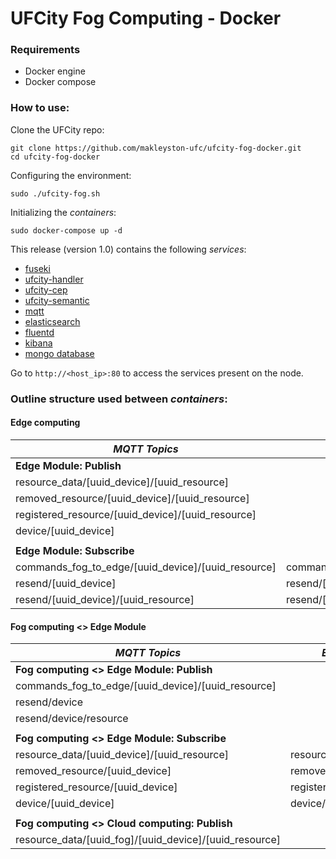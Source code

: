 # UFCity Fog Computing - Docker

### Requirements
* Docker engine
* Docker compose

### How to use:

Clone the UFCity repo:
```
git clone https://github.com/makleyston-ufc/ufcity-fog-docker.git
cd ufcity-fog-docker
```

Configuring the environment:
```
sudo ./ufcity-fog.sh
```

Initializing the *containers*: 
```
sudo docker-compose up -d
```

This release (version 1.0) contains the following *services*:
* [fuseki](https://hub.docker.com/r/stain/jena-fuseki)
* [ufcity-handler](https://github.com/makleyston-ufc/ufcity-fog-handler)
* [ufcity-cep](https://github.com/makleyston-ufc/ufcity-fog-cep)
* [ufcity-semantic](https://github.com/makleyston-ufc/ufcity-fog-semantic)
* [mqtt](https://hub.docker.com/_/eclipse-mosquitto)
* [elasticsearch](https://hub.docker.com/_/elasticsearch/)
* [fluentd](https://hub.docker.com/_/fluentd)
* [kibana](https://hub.docker.com/_/kibana/)
* [mongo database](https://hub.docker.com/_/mongo)

Go to `http://<host_ip>:80` to access the services present on the node.

### Outline structure used between *containers*:
#### Edge computing

| _MQTT Topics_                                      | _Example_                            | _Message_     |
|----------------------------------------------------|--------------------------------------|---------------|
| **Edge Module: Publish**                           |                                      |               |
| resource_data/[uuid_device]/[uuid_resource]        |                                      | resource_json |
| removed_resource/[uuid_device]/[uuid_resource]     |                                      | uuid_resource |
| registered_resource/[uuid_device]/[uuid_resource]  |                                      | resource_json |
| device/[uuid_device]                               |                                      | device_json   |
|                                                    |                                      |               |
| **Edge Module: Subscribe**                         |                                      |               |
| commands_fog_to_edge/[uuid_device]/[uuid_resource] | commands_fog_to_edge/[uuid_device]/+ | resource_json |
| resend/[uuid_device]                               | resend/[uuid_device]                 | uuid_device   |
| resend/[uuid_device]/[uuid_resource]               | resend/[uuid_device]/+               | uuid_resource |


#### Fog computing <> Edge Module
 
| _MQTT Topics_                                          | _Example_             | _Message_     |
|--------------------------------------------------------|-----------------------|---------------|
| **Fog computing <> Edge Module: Publish**              |                       |               |
| commands_fog_to_edge/[uuid_device]/[uuid_resource]     |                       | resource_json |
| resend/device                                          |                       | uuid_device   |
| resend/device/resource                                 |                       | uuid_resource |
|                                                        |                       |               |
| **Fog computing <> Edge Module: Subscribe**            |                       |               |
| resource_data/[uuid_device]/[uuid_resource]            | resource_data/+/+     | resource_json |
| removed_resource/[uuid_device]                         | removed_resource/+    | uuid_resource |
| registered_resource/[uuid_device]                      | registered_resource/+ | resource_json |
| device/[uuid_device]                                   | device/+              | device_json   |
|                                                        |                       |               |
| **Fog computing <> Cloud computing: Publish**          |                       |               |
| resource_data/[uuid_fog]/[uuid_device]/[uuid_resource] |                       | resource_json |

